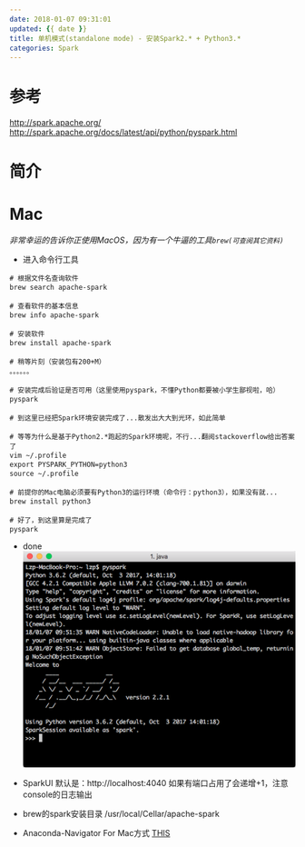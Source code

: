 ```yaml
---
date: 2018-01-07 09:31:01
updated: {{ date }}
title: 单机模式(standalone mode) - 安装Spark2.* + Python3.*
categories: Spark
---
```


# 参考
http://spark.apache.org/
http://spark.apache.org/docs/latest/api/python/pyspark.html

# 简介

# Mac
*非常幸运的告诉你正使用MacOS，因为有一个牛逼的工具`brew(可查阅其它资料)`*

- 进入命令行工具
```
# 根据文件名查询软件
brew search apache-spark

# 查看软件的基本信息
brew info apache-spark

# 安装软件
brew install apache-spark

# 稍等片刻（安装包有200+M）
。。。。。。

# 安装完成后验证是否可用（这里使用pyspark，不懂Python都要被小学生鄙视啦，哈）
pyspark

# 到这里已经把Spark环境安装完成了...散发出大大到光环，如此简单

# 等等为什么是基于Python2.*跑起的Spark环境呢，不行...翻阅stackoverflow给出答案了
vim ~/.profile
export PYSPARK_PYTHON=python3
source ~/.profile

# 前提你的Mac电脑必须要有Python3的运行环境（命令行：python3），如果没有就...
brew install python3

# 好了，到这里算是完成了
pyspark
```

- done
![done](/uploads/posts/WX20180107-095252.png)

- SparkUI
默认是：http://localhost:4040
如果有端口占用了会递增+1，注意console的日志输出

- brew的spark安装目录
/usr/local/Cellar/apache-spark

- Anaconda-Navigator For Mac方式
[THIS](/2018/01/10/anaconda-navigator-for-mac/) 
